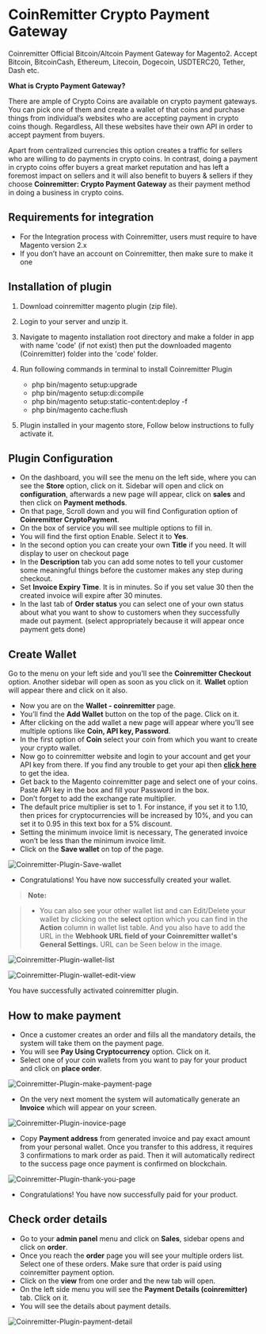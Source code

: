CoinRemitter Crypto Payment Gateway
===

Coinremitter Official Bitcoin/Altcoin Payment Gateway for Magento2. Accept Bitcoin, BitcoinCash, Ethereum, Litecoin, Dogecoin, USDTERC20, Tether, Dash etc.

**What is Crypto Payment Gateway?**

There are ample of Crypto Coins are available on crypto payment gateways. You can pick one of them and create a wallet of that coins and purchase things from individual’s websites who are accepting payment in crypto coins though. Regardless, All these websites have their own API in order to accept payment from buyers.

Apart from centralized currencies this option creates a traffic for sellers who are willing to do payments in crypto coins. In contrast, doing a payment in crypto coins offer buyers a great market  reputation and has left a foremost impact on sellers and it will also benefit to buyers & sellers if they choose **Coinremitter: Crypto Payment Gateway** as their payment method in doing a business in crypto coins.



Requirements for integration
---
* For the Integration process with Coinremitter, users must require to have  Magento version 2.x
* If you don’t have an account on Coinremitter, then make sure to make it one

Installation of plugin
---
1. Download coinremitter magento plugin (zip file).
2. Login to your server and unzip it. 
3. Navigate to magento installation root directory and make a folder in app with name 'code' (if not exist) then put the downloaded magento (Coinremitter) folder into the 'code' folder.
4. Run following commands in terminal to install Coinremitter Plugin
	* php bin/magento setup:upgrade 
	* php bin/magento setup:di:compile
	* php bin/magento setup:static-content:deploy -f
	* php bin/magento cache:flush


5. Plugin installed in your magento store, Follow below instructions to fully activate it.

Plugin Configuration
---
* On the dashboard, you will see the menu on the left side, where you can see the **Store** option, click on it. Sidebar will open and click on **configuration**, afterwards a new page will appear, click on **sales** and then click on **Payment methods**.
* On that page, Scroll down and you will find Configuration option of **Coinremitter CryptoPayment**. 
* On the box of service you will see multiple options to fill in.
* You will find the first option Enable. Select it to **Yes**.
* In the second option you can create your own **Title** if you need. It will display to user on checkout page
* In the **Description** tab you can add some notes to tell your customer some meaningful things before the customer makes any step during checkout. 
* Set **Invoice Expiry Time**. It is in minutes. So if you set value 30 then the created invoice will expire after 30 minutes.
* In the last tab of **Order status** you can select one of your own status about what you want to show to customers when they successfully made out payment. 
(select appropriately because it will appear once payment gets done)

Create Wallet
---
Go to the menu on your left side and you’ll see the **Coinremitter Checkout** option. Another sidebar will open as soon as you click on it. **Wallet** option will appear there and click on it also.

* Now you are on the **Wallet - coinremitter** page.
* You’ll find the **Add Wallet** button on the top of the page. Click on it.
* After clicking on the add wallet a new page will appear where you’ll see multiple options like **Coin, API key, Password**.
* In the first option of **Coin** select your coin from which you want to create your crypto wallet. 
* Now go to coinremitter website and login to your account and get your API key from there. If you find any trouble to get your api then [**click here**](https://blog.coinremitter.com/how-to-get-api-key-and-password-of-coinremitter-wallet/) to get the idea.
* Get back to the Magento coinremitter page and select one of your coins. Paste API key in the box and fill your Password in the box.
* Don’t forget to add the exchange rate multiplier.
* The default price multiplier is set to 1. For instance, if you set it to 1.10, then prices for cryptocurrencies will be increased by 10%, and you can set it to 0.95 in this text box for a 5% discount.
* Setting the minimum invoice limit is necessary, The generated invoice won’t be less than the minimum invoice limit.
* Click on the **Save wallet** on top of the page.

![Coinremitter-Plugin-Save-wallet](https://coinremitter.com/assets/img/screenshots/magento2/add-wallet.png)

* Congratulations! You have now successfully created your wallet.


> **Note:**

> - You can also see your other wallet list and can Edit/Delete your wallet by clicking on the **select** option which you can find in the **Action** column in wallet list table. And you also have to add the URL in the **Webhook URL field of your Coinremitter wallet's General Settings.** URL can be Seen below in the image.

![Coinremitter-Plugin-wallet-list](https://coinremitter.com/assets/img/screenshots/magento2/wallets.png)

![Coinremitter-Plugin-wallet-edit-view](https://coinremitter.com/assets/img/screenshots/magento2/edit-wallet.png)

You have successfully activated coinremitter plugin.

How to make payment
---
* Once a customer creates an order and fills all the mandatory details, the system will take them on the payment page.
* You will see **Pay Using Cryptocurrency** option. Click on it.
* Select one of your coin wallets from you want to pay for your product and click on **place order**.

![Coinremitter-Plugin-make-payment-page](https://coinremitter.com/assets/img/screenshots/magento2/checkout.png)

* On the very next moment the system will automatically generate an **Invoice** which will appear on your screen.

![Coinremitter-Plugin-inovice-page](https://coinremitter.com/assets/img/screenshots/magento2/invoice.png)

* Copy **Payment address** from generated invoice and pay exact amount from your personal wallet. Once you transfer to this address, it requires 3 confirmations to mark order as paid. Then it will automatically redirect to the success page once payment is confirmed on blockchain.

![Coinremitter-Plugin-thank-you-page](https://coinremitter.com/assets/img/screenshots/magento2/thankyou.png) 

* Congratulations! You have now successfully paid for your product. 

Check order details
---
* Go to your **admin panel** menu and click on **Sales**, sidebar opens and click on **order**.
* Once you reach the **order** page you will see your multiple orders list. Select one of these orders. Make sure that order is paid using coinremitter payment option.
* Click on the **view** from one order and the new tab will open. 
* On the left side menu you will see the **Payment Details (coinremitter)** tab. Click on it.
* You will see the details about payment details.

![Coinremitter-Plugin-payment-detail](https://coinremitter.com/assets/img/screenshots/magento2/payment-detail.png) 
